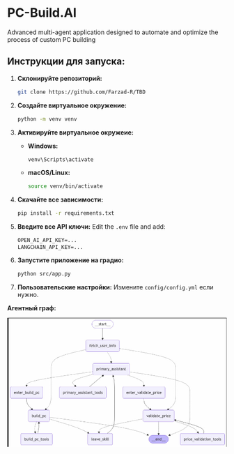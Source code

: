 # PC-Build.AI
Advanced multi-agent application designed to automate and optimize the process of custom PC building


## Инструкции для запуска:
1. **Склонируйте репозиторий:**
   ```bash
   git clone https://github.com/Farzad-R/TBD
   ```

2. **Создайте виртуальное окружение:**
   ```bash
   python -m venv venv
   ```

3. **Активируйте виртуальное окружеие:**
   - **Windows:**
     ```bash
     venv\Scripts\activate
     ```
   - **macOS/Linux:**
     ```bash
     source venv/bin/activate
     ```

4. **Скачайте все зависимости:**
   ```bash
   pip install -r requirements.txt
   ```

5. **Введите все API ключи:**
   Edit the `.env` file and add:
   ```
   OPEN_AI_API_KEY=...
   LANGCHAIN_API_KEY=...
   ```
6. **Запустите приложение на градио:**
   ```bash
   python src/app.py
   ```

7. **Пользовательские настройки:**
   Измените `config/config.yml` если нужно.

   


**Агентный граф:**

!['граф'](image.png)